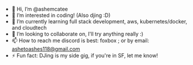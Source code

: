 - 👋 Hi, I’m @ashemcatee
- 👀 I’m interested in coding! (Also djing :D)
- 🌱 I’m currently learning full stack development, aws, kubernetes/docker, and cloudtech
- 💞️ I’m looking to collaborate on, I'll try anything really :)
- 📫 How to reach me discord is best: foxbox ; or by email: ashetoashes118@gmail.com
- ⚡ Fun fact: DJing is my side gig, if you're in SF, let me know!

<!---
ashemcatee/ashemcatee is a ✨ special ✨ repository because its `README.md` (this file) appears on your GitHub profile.
You can click the Preview link to take a look at your changes.
--->
